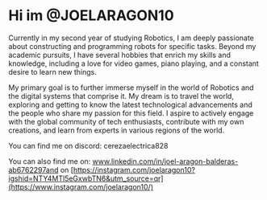 # Hi im @JOELARAGON10



Currently in my second year of studying Robotics, I am deeply passionate about constructing and programming robots for specific tasks. Beyond my academic pursuits, I have several hobbies that enrich my skills and knowledge, including a love for video games, piano playing, and a constant desire to learn new things.

My primary goal is to further immerse myself in the world of Robotics and the digital systems that comprise it. My dream is to travel the world, exploring and getting to know the latest technological advancements and the people who share my passion for this field. I aspire to actively engage with the global community of tech enthusiasts, contribute with my own creations, and learn from experts in various regions of the world.



You can find me on discord: cerezaelectrica828

You can also find me on:  www.linkedin.com/in/joel-aragon-balderas-ab6762297and on [https://instagram.com/joelaragon10?igshid=NTY4MTl5eGxwbTN6&utm_source=qr](https://www.instagram.com/joelaragon10/)





<!---
JOELARAGON10/JOELARAGON10 is a ✨ special ✨ repository because its `README.md` (this file) appears on your GitHub profile.
You can click the Preview link to take a look at your changes.
--->
